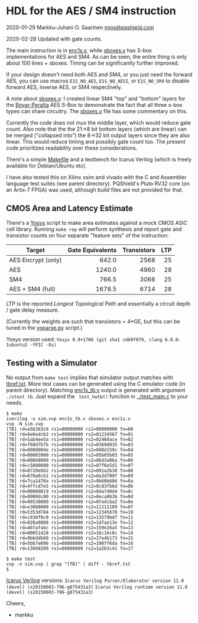# HDL for the AES / SM4 instruction 

2020-01-29  Markku-Juhani O. Saarinen <mjos@pqshield.com>

2020-02-28	Updated with gate counts.

The main instruction is in [enc1s.v](enc1s.v), while [sboxes.v](sboxes.v)
has S-box implementations for AES and SM4. As can be seen, the entire thing
is only about 100 lines + sboxes. Timing can be significantly further 
improved. 

If your design doesn't need both AES and SM4, or you just need the forward
AES, you can use macros `E1S_NO_AES`, `E1S_NO_AESI`, or `E1S_NO_SM4` to 
disable forward AES, inverse AES, or SM4 respectively.

A note about [sboxes.v](sboxes.v): I created linear SM4 "top" and "bottom" 
layers for the [Boyar-Peralta](https://eprint.iacr.org/2011/332.pdf) AES
S-Box to demonstrate the fact that all three s-box types can share circuitry.
The [sboxes.v](sboxes.v) file has some commentary on this.

Currently the code does not mux the middle layer, which would reduce gate
count. Also note that the the 21->8 bit bottom layers (which are linear) 
can be merged ("collapsed into") the 8->32 bit output layers since they are 
also linear. This would reduce timing and possibly gate count too. The
present code prioritizes readability over these considerations.

There's a simple [Makefile](Makefile) and a testbench for Icarus 
Verilog (which is freely available for Debian/Ubuntu etc). 

I have also tested this on Xilinx xsim and vivado with the C and Assembler
language test suites (see parent directory). PQShield's Pluto RV32 core 
(on an Artix-7 FPGA) was used, although build files are not provided for
that.


##	CMOS Area and Latency Estimate

There's a [Yosys](http://www.clifford.at/yosys/) script to make area
estimates against a mock CMOS ASIC cell library. Running `make rep` will
perform synthesis and report gate and transistor counts on four separate
"feature sets" of the instruction:

| **Target**           | **Gate Equivalents** | **Transistors** | **LTP** |
|----------------------|--------:|-------:|----:|
| AES Encrypt (only)   |  642.0  |  2568  |  25 |
| AES                  | 1240.0  |  4960  |  28 |
| SM4                  |  766.5  |  3066  |  25 |
| AES + SM4 (full)     | 1678.5  |  6714  |  28 |

LTP is the reported *Longest Topological Path* and essentially a circuit
depth / gate delay measure.

(Currently the weights are such that transistors = 4*GE, but this can be
tuned in the [yoparse.py](yoparse.py) script.)

Yosys version used: 
`Yosys 0.9+1706 (git sha1 cd60f079, clang 6.0.0-1ubuntu2 -fPIC -Os)`


##	Testing with a Simulator

No output from `make test` implies that simulator output matches with 
[tbref.txt](tbref.txt). More test cases can be generated using the 
C emulator code (in parent directory). Matching [enc1s_tb.v](enc1s_tb.v) 
output is generated with argument `./xtest tb`. Just expand the 
` test_hwtb()`  function in [../test_main.c](../test_main.c) to your needs.

```console
$ make
iverilog -o sim.vvp enc1s_tb.v sboxes.v enc1s.v
vvp -N sim.vvp
[TB] rd=a56363c6 rs1=00000000 rs2=00000000 fn=00
[TB] rd=6e6edcb2 rs1=00000000 rs2=01234567 fn=01
[TB] rd=5ab4ee5a rs1=00000000 rs2=02468ace fn=02
[TB] rd=f68d7b7b rs1=00000000 rs2=0369d035 fn=03
[TB] rd=000000de rs1=00000000 rs2=048d159c fn=04
[TB] rd=00003900 rs1=00000000 rs2=05b05b03 fn=05
[TB] rd=00660000 rs1=00000000 rs2=06d3a06a fn=06
[TB] rd=c5000000 rs1=00000000 rs2=07f6e5d1 fn=07
[TB] rd=0728ebb2 rs1=00000000 rs2=091a2b38 fn=08
[TB] rd=670a0cb1 rs1=00000000 rs2=0a3d709f fn=09
[TB] rd=7ca1470a rs1=00000000 rs2=0b60b606 fn=0a
[TB] rd=4ffcd7e5 rs1=00000000 rs2=0c83fb6d fn=0b
[TB] rd=00000019 rs1=00000000 rs2=0da740d4 fn=0c
[TB] rd=0000dc00 rs1=00000000 rs2=0eca863b fn=0d
[TB] rd=00530000 rs1=00000000 rs2=0fedcba2 fn=0e
[TB] rd=e3000000 rs1=00000000 rs2=11111109 fn=0f
[TB] rd=5353d784 rs1=00000000 rs2=12345670 fn=10
[TB] rd=c030f0c0 rs1=00000000 rs2=13579bd7 fn=11
[TB] rd=020a0808 rs1=00000000 rs2=147ae13e fn=12
[TB] rd=46fafabc rs1=00000000 rs2=159e26a5 fn=13
[TB] rd=00051428 rs1=00000000 rs2=16c16c0c fn=14
[TB] rd=9b6ddb60 rs1=00000000 rs2=17e4b173 fn=15
[TB] rd=5bb7e096 rs1=00000000 rs2=1907f6da fn=16
[TB] rd=13608209 rs1=00000000 rs2=1a2b3c41 fn=17

$ make test
vvp -n sim.vvp | grep "[TB]" | diff - tbref.txt
$
```

[Icarus Verilog](https://github.com/steveicarus/iverilog) versions:
`Icarus Verilog Parser/Elaborator version 11.0 (devel) (s20150603-796-g875431a3)`
`Icarus Verilog runtime version 11.0 (devel) (s20150603-796-g875431a3)`

Cheers,
- markku

